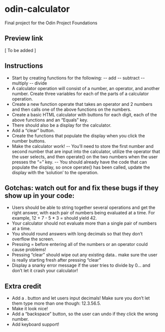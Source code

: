# odin-calculator
Final project for the Odin Project Foundations

## Preview link
[ To be added ]

## Instructions
- Start by creating functions for the following:
-- add
-- subtract
-- multiply
-- divide
- A calculator operation will consist of a number, an operator, and another number. Create three variables for each of the parts of a calculator operation. 
- Create a new function operate that takes an operator and 2 numbers and then calls one of the above functions on the numbers.
- Create a basic HTML calculator with buttons for each digit, each of the above functions and an “Equals” key.
- There should also be a display for the calculator. 
- Add a “clear” button.
- Create the functions that populate the display when you click the number buttons. 
- Make the calculator work! 
-- You’ll need to store the first number and second number that are input into the calculator, utilize the operator that the user selects, and then operate() on the two numbers when the user presses the “=” key.
-- You should already have the code that can populate the display, so once operate() has been called, update the display with the ‘solution’ to the operation.

## Gotchas: watch out for and fix these bugs if they show up in your code:
- Users should be able to string together several operations and get the right answer, with each pair of numbers being evaluated at a time. For example, 12 + 7 - 5 * 3 = should yield 42.
- Your calculator should not evaluate more than a single pair of numbers at a time. 
- You should round answers with long decimals so that they don’t overflow the screen.
- Pressing = before entering all of the numbers or an operator could cause problems!
- Pressing “clear” should wipe out any existing data.. make sure the user is really starting fresh after pressing “clear”
- Display a snarky error message if the user tries to divide by 0… and don’t let it crash your calculator!

## Extra credit
- Add a . button and let users input decimals! Make sure you don’t let them type more than one though: 12.3.56.5.
- Make it look nice! 
- Add a “backspace” button, so the user can undo if they click the wrong number.
- Add keyboard support!